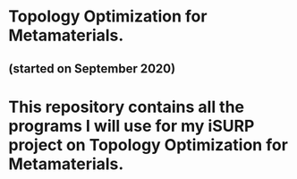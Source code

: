 # Topology Optimization for Metamaterials.
## (started on September 2020)
# This repository contains all the programs I will use for my iSURP project on Topology Optimization for Metamaterials.
